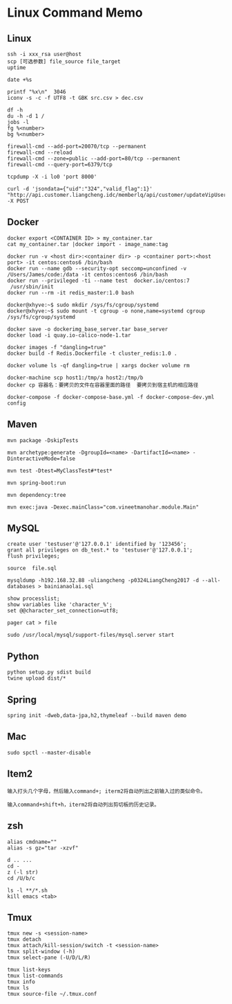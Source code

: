 # Linux Command Memo

## Linux

    ssh -i xxx_rsa user@host
    scp [可选参数] file_source file_target
    uptime

    date +%s

    printf "%x\n"  3046 
    iconv -s -c -f UTF8 -t GBK src.csv > dec.csv

    df -h
    du -h -d 1 /
    jobs -l
    fg %<number>
    bg %<number>

    firewall-cmd --add-port=20070/tcp --permanent
    firewall-cmd --reload
    firewall-cmd --zone=public --add-port=80/tcp --permanent
    firewall-cmd --query-port=6379/tcp

    tcpdump -X -i lo0 'port 8000'

    curl -d 'jsondata={"uid":"324","valid_flag":1}' "http://api.customer.liangcheng.idc/memberlq/api/customer/updateVipUserStatus.aj" -X POST

## Docker

    docker export <CONTAINER ID> > my_container.tar
    cat my_container.tar |docker import - image_name:tag

    docker run -v <host dir>:<container dir> -p <container port>:<host port> -it centos:centos6 /bin/bash
    docker run --name gdb --security-opt seccomp=unconfined -v /Users/James/code:/data -it centos:centos6 /bin/bash
    docker run --privileged -ti --name test  docker.io/centos:7  /usr/sbin/init
    docker run --rm -it redis_master:1.0 bash

    docker@xhyve:~$ sudo mkdir /sys/fs/cgroup/systemd
    docker@xhyve:~$ sudo mount -t cgroup -o none,name=systemd cgroup /sys/fs/cgroup/systemd

    docker save -o dockerimg_base_server.tar base_server
    docker load -i quay.io-calico-node-1.tar

    docker images -f "dangling=true"
    docker build -f Redis.Dockerfile -t cluster_redis:1.0 .

    docker volume ls -qf dangling=true | xargs docker volume rm

    docker-machine scp host1:/tmp/a host2:/tmp/b
    docker cp 容器名：要拷贝的文件在容器里面的路径  要拷贝到宿主机的相应路径

    docker-compose -f docker-compose-base.yml -f docker-compose-dev.yml config

## Maven

    mvn package -DskipTests

    mvn archetype:generate -DgroupId=<name> -DartifactId=<name> -DinteractiveMode=false

    mvn test -Dtest=MyClassTest#*test*

    mvn spring-boot:run

    mvn dependency:tree

    mvn exec:java -Dexec.mainClass="com.vineetmanohar.module.Main"

## MySQL

    create user 'testuser'@'127.0.0.1' identified by '123456';
    grant all privileges on db_test.* to 'testuser'@'127.0.0.1';
    flush privileges;

    source  file.sql

    mysqldump -h192.168.32.88 -uliangcheng -p0324LiangCheng2017 -d --all-databases > bainianaolai.sql

    show processlist;
    show variables like 'character_%';
    set @@character_set_connection=utf8;

    pager cat > file

    sudo /usr/local/mysql/support-files/mysql.server start

## Python

    python setup.py sdist build
    twine upload dist/*

## Spring

    spring init -dweb,data-jpa,h2,thymeleaf --build maven demo

## Mac

    sudo spctl --master-disable

## Item2

    输入打头几个字母，然后输入command+; iterm2将自动列出之前输入过的类似命令。

    输入command+shift+h，iterm2将自动列出剪切板的历史记录。

## zsh

    alias cmdname=""
    alias -s gz="tar -xzvf"

    d .. ...
    cd -
    z (-l str)
    cd /U/b/c

    ls -l **/*.sh
    kill emacs <tab>

## Tmux

    tmux new -s <session-name>
    tmux detach
    tmux attach/kill-session/switch -t <session-name>
    tmux split-window (-h)
    tmux select-pane (-U/D/L/R)

    tmux list-keys
    tmux list-commands
    tmux info
    tmux ls 
    tmux source-file ~/.tmux.conf
